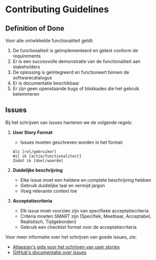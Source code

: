 # Contributing Guidelines

## Definition of Done
Voor alle ontwikkelde functionaliteit geldt:
1. De functionaliteit is geïmplementeerd en getest conform de requirements
2. Er is een succesvolle demonstratie van de functionaliteit aan stakeholders
3. De oplossing is geïntegreerd en functioneert binnen de softwarecatalogus
4. Er is documentatie beschikbaar
5. Er zijn geen openstaande bugs of blokkades die het gebruik belemmeren

## Issues

Bij het schrijven van issues hanteren we de volgende regels:

1. **User Story Format**
   - Issues moeten geschreven worden in het format:
   ```
   Als [rol/gebruiker]
   Wil ik [actie/functionaliteit]
   Zodat ik [doel/waarde]
   ```

2. **Duidelijke beschrijving**
   - Elke issue moet een heldere en complete beschrijving hebben
   - Gebruik duidelijke taal en vermijd jargon
   - Voeg relevante context toe

3. **Acceptatiecriteria**
   - Elk issue moet voorzien zijn van specifieke acceptatiecriteria
   - Criteria moeten SMART zijn (Specifiek, Meetbaar, Acceptabel, Realistisch, Tijdgebonden)
   - Gebruik een checklist format voor de acceptatiecriteria

Voor meer informatie over het schrijven van goede issues, zie:
- [Atlassian's gids voor het schrijven van user stories](https://www.atlassian.com/agile/project-management/user-stories)
- [GitHub's documentatie over issues](https://docs.github.com/en/issues/tracking-your-work-with-issues/creating-issues/about-issues) 